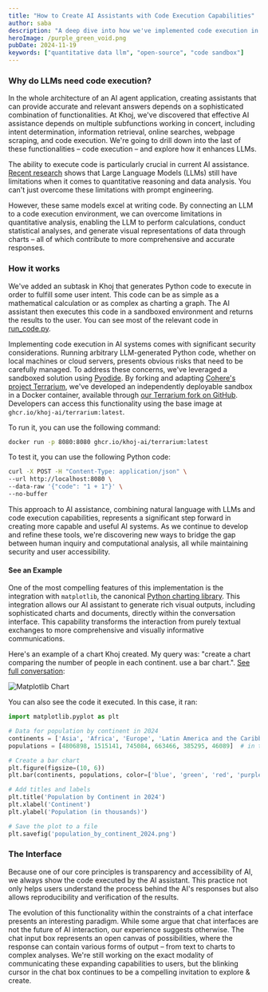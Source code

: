 ```yaml
---
title: "How to Create AI Assistants with Code Execution Capabilities"
author: saba
description: "A deep dive into how we've implemented code execution in AI systems at Khoj, and the implications for creating more capable and useful AI systems."
heroImage: /purple_green_void.png
pubDate: 2024-11-19
keywords: ["quantitative data llm", "open-source", "code sandbox"]
---
```


### Why do LLMs need code execution?
In the whole architecture of an AI agent application, creating assistants that can provide accurate and relevant answers depends on a sophisticated combination of functionalities. At Khoj, we've discovered that effective AI assistance depends on multiple subfunctions working in concert, including intent determination, information retrieval, online searches, webpage scraping, and code execution. We're going to drill down into the last of these functionalities – code execution – and explore how it enhances LLMs.

The ability to execute code is particularly crucial in current AI assistance. [Recent research](https://arxiv.org/html/2402.17644v2) shows that Large Language Models (LLMs) still have limitations when it comes to quantitative reasoning and data analysis. You can't just overcome these limitations with prompt engineering.

However, these same models excel at writing code. By connecting an LLM to a code execution environment, we can overcome limitations in quantitative analysis, enabling the LLM to perform calculations, conduct statistical analyses, and generate visual representations of data through charts – all of which contribute to more comprehensive and accurate responses.

### How it works

We've added an subtask in Khoj that generates Python code to execute in order to fulfill some user intent. This code can be as simple as a mathematical calculation or as complex as charting a graph. The AI assistant then executes this code in a sandboxed environment and returns the results to the user. You can see most of the relevant code in [run_code.py](https://github.com/khoj-ai/khoj/blob/master/src/khoj/processor/tools/run_code.py).

Implementing code execution in AI systems comes with significant security considerations. Running arbitrary LLM-generated Python code, whether on local machines or cloud servers, presents obvious risks that need to be carefully managed. To address these concerns, we've leveraged a sandboxed solution using [Pyodide](https://pyodide.org/). By forking and adapting [Cohere's project Terrarium](https://github.com/cohere-ai/cohere-terrarium), we've developed an independently deployable sandbox in a Docker container, available through [our Terrarium fork on GitHub](https://github.com/khoj-ai/terrarium). Developers can access this functionality using the base image at `ghcr.io/khoj-ai/terrarium:latest`.

To run it, you can use the following command:

```bash
docker run -p 8080:8080 ghcr.io/khoj-ai/terrarium:latest
```

To test it, you can use the following Python code:

```bash
curl -X POST -H "Content-Type: application/json" \
--url http://localhost:8080 \
--data-raw '{"code": "1 + 1"}' \
--no-buffer
```

This approach to AI assistance, combining natural language with LLMs and code execution capabilities, represents a significant step forward in creating more capable and useful AI systems. As we continue to develop and refine these tools, we're discovering new ways to bridge the gap between human inquiry and computational analysis, all while maintaining security and user accessibility.


#### See an Example

One of the most compelling features of this implementation is the integration with `matplotlib`, the canonical [Python charting library](https://matplotlib.org/). This integration allows our AI assistant to generate rich visual outputs, including sophisticated charts and documents, directly within the conversation interface. This capability transforms the interaction from purely textual exchanges to more comprehensive and visually informative communications.

Here's an example of a chart Khoj created. My query was: "create a chart comparing the number of people in each continent. use a bar chart.". [See full conversation](http://app.khoj.dev/share/chat/creating-a-bar-chart-of-population-by-continent/):

![Matplotlib Chart](/population_by_continent_2024.png)

You can also see the code it executed. In this case, it ran:

```python
import matplotlib.pyplot as plt

# Data for population by continent in 2024
continents = ['Asia', 'Africa', 'Europe', 'Latin America and the Caribbean', 'Northern America', 'Oceania']
populations = [4806898, 1515141, 745084, 663466, 385295, 46089]  # in thousands

# Create a bar chart
plt.figure(figsize=(10, 6))
plt.bar(continents, populations, color=['blue', 'green', 'red', 'purple', 'orange', 'brown'])

# Add titles and labels
plt.title('Population by Continent in 2024')
plt.xlabel('Continent')
plt.ylabel('Population (in thousands)')

# Save the plot to a file
plt.savefig('population_by_continent_2024.png')
```

### The Interface

Because one of our core principles is transparency and accessibility of AI, we always show the code executed by the AI assistant. This practice not only helps users understand the process behind the AI's responses but also allows reproducibility and verification of the results.

The evolution of this functionality within the constraints of a chat interface presents an interesting paradigm. While some argue that chat interfaces are not the future of AI interaction, our experience suggests otherwise. The chat input box represents an open canvas of possibilities, where the response can contain various forms of output – from text to charts to complex analyses. We're still working on the exact modality of communicating these expanding capabilities to users, but the blinking cursor in the chat box continues to be a compelling invitation to explore & create.
